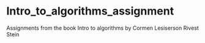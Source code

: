 # Intro_to_algorithms_assignment
Assignments from the book Intro to algorithms by Cormen Lesiserson Rivest Stein
